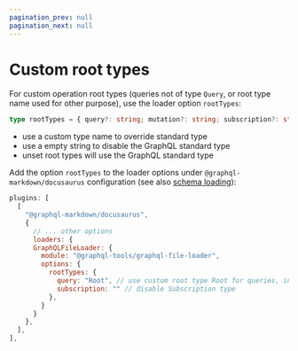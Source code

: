 ```yaml
---
pagination_prev: null
pagination_next: null
---
```


# Custom root types

For custom operation root types (queries not of type `Query`, or root type name used for other purpose), use the loader option `rootTypes`:

```ts
type rootTypes = { query?: string; mutation?: string; subscription?: string };
```

- use a custom type name to override standard type
- use a empty string to disable the GraphQL standard type
- unset root types will use the GraphQL standard type

Add the option `rootTypes` to the loader options under `@graphql-markdown/docusaurus` configuration (see also [schema loading](/docs/advanced/schema-loading)):

```js
plugins: [
  [
    "@graphql-markdown/docusaurus",
    {
      // ... other options
      loaders: {
      GraphQLFileLoader: {
        module: "@graphql-tools/graphql-file-loader",
        options: {
          rootTypes: {
            query: "Root", // use custom root type Root for queries, instead of Query
            subscription: "" // disable Subscription type
          },
        }
      }
    },
  ],
],
```
